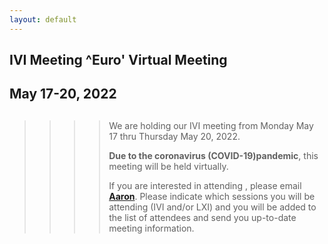 ```yaml
---
layout: default
---
```

<div id="rightCol0">

<div data-align="center">

## IVI Meeting ^Euro' Virtual Meeting

## May 17-20, 2022

</div>

> > > > ##
> > > >
> > > > We are holding our IVI meeting from Monday May 17 thru Thursday
> > > > May 20, 2022.
> > > >
> > > > **Due to the coronavirus (COVID-19)pandemic**, this meeting will
> > > > be held virtually.
> > > >
> > > > If you are interested in attending , please email
> > > > [**Aaron**](mailto:aaron.hall@ivifoundation.org). Please
> > > > indicate which sessions you will be attending (IVI and/or LXI)
> > > > and you will be added to the list of attendees and send you
> > > > up-to-date meeting information.
> > >
> > > > >

####

>
>
> > ###
> >
> > >



> >

####

####

####



</div>
